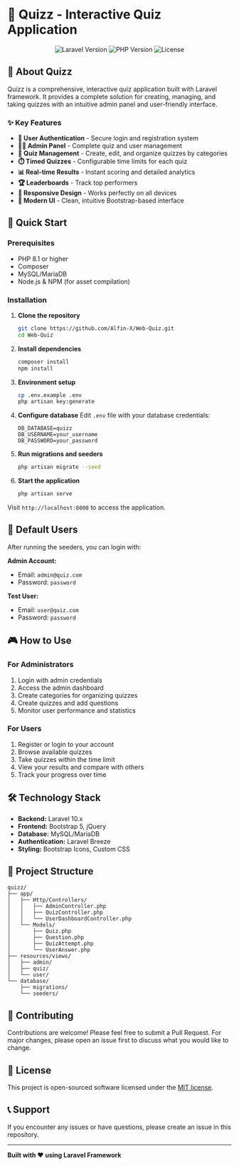 # 🎯 Quizz - Interactive Quiz Application

<p align="center">
    <img src="https://img.shields.io/badge/Laravel-10.x-red.svg" alt="Laravel Version">
    <img src="https://img.shields.io/badge/PHP-8.1+-blue.svg" alt="PHP Version">
    <img src="https://img.shields.io/badge/License-MIT-green.svg" alt="License">
</p>

## 📖 About Quizz

Quizz is a comprehensive, interactive quiz application built with Laravel framework. It provides a complete solution for creating, managing, and taking quizzes with an intuitive admin panel and user-friendly interface.

### ✨ Key Features

- **🔐 User Authentication** - Secure login and registration system
- **👨‍💼 Admin Panel** - Complete quiz and user management
- **📝 Quiz Management** - Create, edit, and organize quizzes by categories
- **⏱️ Timed Quizzes** - Configurable time limits for each quiz
- **📊 Real-time Results** - Instant scoring and detailed analytics
- **🏆 Leaderboards** - Track top performers
- **📱 Responsive Design** - Works perfectly on all devices
- **🎨 Modern UI** - Clean, intuitive Bootstrap-based interface

## 🚀 Quick Start

### Prerequisites

- PHP 8.1 or higher
- Composer
- MySQL/MariaDB
- Node.js & NPM (for asset compilation)

### Installation

1. **Clone the repository**
   ```bash
   git clone https://github.com/Alfin-X/Web-Quiz.git
   cd Web-Quiz
   ```

2. **Install dependencies**
   ```bash
   composer install
   npm install
   ```

3. **Environment setup**
   ```bash
   cp .env.example .env
   php artisan key:generate
   ```

4. **Configure database**
   Edit `.env` file with your database credentials:
   ```env
   DB_DATABASE=quizz
   DB_USERNAME=your_username
   DB_PASSWORD=your_password
   ```

5. **Run migrations and seeders**
   ```bash
   php artisan migrate --seed
   ```

6. **Start the application**
   ```bash
   php artisan serve
   ```

Visit `http://localhost:8000` to access the application.

## 👥 Default Users

After running the seeders, you can login with:

**Admin Account:**
- Email: `admin@quiz.com`
- Password: `password`

**Test User:**
- Email: `user@quiz.com`
- Password: `password`

## 🎮 How to Use

### For Administrators
1. Login with admin credentials
2. Access the admin dashboard
3. Create categories for organizing quizzes
4. Create quizzes and add questions
5. Monitor user performance and statistics

### For Users
1. Register or login to your account
2. Browse available quizzes
3. Take quizzes within the time limit
4. View your results and compare with others
5. Track your progress over time

## 🛠️ Technology Stack

- **Backend:** Laravel 10.x
- **Frontend:** Bootstrap 5, jQuery
- **Database:** MySQL/MariaDB
- **Authentication:** Laravel Breeze
- **Styling:** Bootstrap Icons, Custom CSS

## 📁 Project Structure

```
quizz/
├── app/
│   ├── Http/Controllers/
│   │   ├── AdminController.php
│   │   ├── QuizController.php
│   │   └── UserDashboardController.php
│   └── Models/
│       ├── Quiz.php
│       ├── Question.php
│       ├── QuizAttempt.php
│       └── UserAnswer.php
├── resources/views/
│   ├── admin/
│   ├── quiz/
│   └── user/
└── database/
    ├── migrations/
    └── seeders/
```

## 🤝 Contributing

Contributions are welcome! Please feel free to submit a Pull Request. For major changes, please open an issue first to discuss what you would like to change.

## 📄 License

This project is open-sourced software licensed under the [MIT license](https://opensource.org/licenses/MIT).

## 📞 Support

If you encounter any issues or have questions, please create an issue in this repository.

---

**Built with ❤️ using Laravel Framework**
